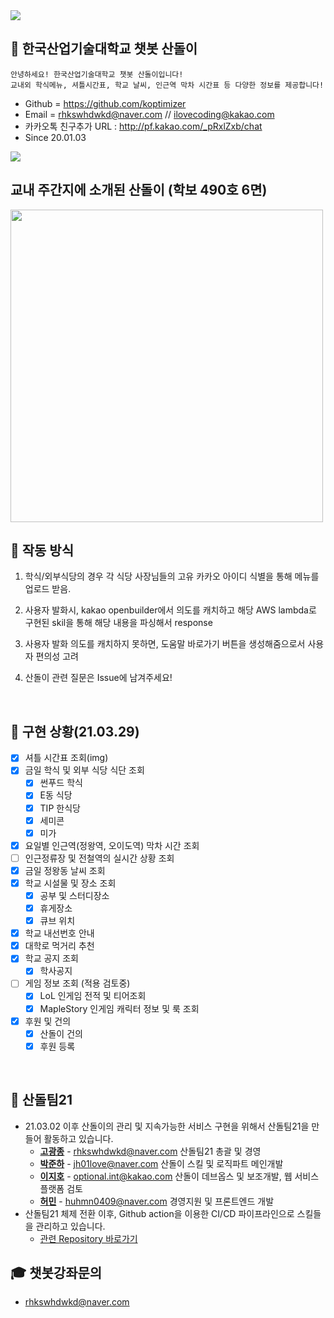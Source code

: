 <img src = "https://github.com/koptimizer/kakaotalk_chatbot_sandol/blob/master/pics/sandol.jpg">

## 🤖 한국산업기술대학교 챗봇 산돌이
```
안녕하세요! 한국산업기술대학교 챗봇 산돌이입니다!
교내외 학식메뉴, 셔틀시간표, 학교 날씨, 인근역 막차 시간표 등 다양한 정보를 제공합니다!
```
- Github = https://github.com/koptimizer
- Email = rhkswhdwkd@naver.com // ilovecoding@kakao.com
- 카카오톡 친구추가 URL : http://pf.kakao.com/_pRxlZxb/chat
- Since 20.01.03
<img src = 'https://github.com/koptimizer/kakaotalk_chatbot_sandol/blob/master/pics/cap.jpg'>
<br/>

## 교내 주간지에 소개된 산돌이 (학보 490호 6면)
<img src = "https://github.com/koptimizer/kakaotalk_chatbot_sandol/blob/master/pics/news.jpg" height = "500px">
<br/>

## 📃 작동 방식
1. 학식/외부식당의 경우 각 식당 사장님들의 고유 카카오 아이디 식별을 통해 메뉴를 업로드 받음.

2. 사용자 발화시, kakao openbuilder에서 의도를 캐치하고 해당 AWS lambda로 구현된 skil을 통해 해당 내용을 파싱해서 response

3. 사용자 발화 의도를 캐치하지 못하면, 도움말 바로가기 버튼을 생성해줌으로서 사용자 편의성 고려

4. 산돌이 관련 질문은 Issue에 남겨주세요!
<br/>

## 🔎 구현 상황(21.03.29)
- [x] 셔틀 시간표 조회(img)
- [x] 금일 학식 및 외부 식당 식단 조회
    - [x] 썬푸드 학식
    - [x] E동 식당
    - [x] TIP 한식당
    - [x] 세미콘
    - [x] 미가
- [x] 요일별 인근역(정왕역, 오이도역) 막차 시간 조회
- [ ] 인근정류장 및 전철역의 실시간 상황 조회
- [x] 금일 정왕동 날씨 조회
- [x] 학교 시설물 및 장소 조회
    - [x] 공부 및 스터디장소
    - [x] 휴게장소
    - [x] 큐브 위치
- [x] 학교 내선번호 안내
- [x] 대학로 먹거리 추천
- [x] 학교 공지 조회
    - [x] 학사공지 
- [ ] 게임 정보 조회 (적용 검토중)
    - [x] LoL 인게임 전적 및 티어조회
    - [x] MapleStory 인게임 캐릭터 정보 및 룩 조회
- [x] 후원 및 건의
    - [x] 산돌이 건의
    - [x] 후원 등록
<br/>

## 🔧 산돌팀21
- 21.03.02 이후 산돌이의 관리 및 지속가능한 서비스 구현을 위해서 산돌팀21을 만들어 활동하고 있습니다.
  - [**고광종**](https://github.com/koptimizer) - <rhkswhdwkd@naver.com>
    산돌팀21 총괄 및 경영
  - [**박준하**](https://github.com/Cycrypto) - <jh01love@naver.com>
    산돌이 스킬 및 로직파트 메인개발
  - [**이지호**](https://github.com/DPS0340) - <optional.int@kakao.com>
    산돌이 데브옵스 및 보조개발, 웹 서비스 플랫폼 검토
  - [**허민**](https://github.com/hhhminme) - <huhmn0409@naver.com>
    경영지원 및 프론트엔드 개발
- 산돌팀21 체제 전환 이후, Github action을 이용한 CI/CD 파이프라인으로 스킬들을 관리하고 있습니다.
  - [관련 Repository 바로가기](https://github.com/hhhminme/kpu_sandol_team)

## 🎓 챗봇강좌문의
- rhkswhdwkd@naver.com
